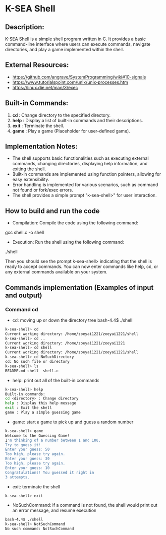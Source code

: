 # K-SEA Shell
## Description:
K-SEA Shell is a simple shell program written in C. It provides a basic command-line interface where users can execute commands, navigate directories, and play a game implemented within the shell.

## External Resources:
- https://github.com/angrave/SystemProgramming/wiki#10-signals
- https://www.tutorialspoint.com/unix/unix-processes.htm
- https://linux.die.net/man/3/exec

## Built-in Commands:
1. **cd <directory>** : Change directory to the specified directory.
2. **help** : Display a list of built-in commands and their descriptions.
3. **exit** : Terminate the shell.
4. **game** : Play a game (Placeholder for user-defined game).

## Implementation Notes:
- The shell supports basic functionalities such as executing external commands, changing directories, displaying help information, and exiting the shell.
- Built-in commands are implemented using function pointers, allowing for easy extensibility.
- Error handling is implemented for various scenarios, such as command not found or fork/exec errors.
- The shell provides a simple prompt "k-sea-shell>" for user interaction.

## How to build and run the code

- Compilation: Compile the code using the following command:

gcc shell.c -o shell

- Execution: Run the shell using the following command:

./shell

Then you should see the prompt k-sea-shell> indicating that the shell is ready to accept commands. You can now enter commands like help, cd, or any external commands available on your system.


## Commands implementation (Examples of input and output)
### Command cd
- cd: moving up or down the directory tree
bash-4.4$ ./shell
```bash
k-sea-shell> cd
Current working directory: /home/zoeyai1221/zoeyai1221/shell
k-sea-shell> cd ..
Current working directory: /home/zoeyai1221/zoeyai1221
k-sea-shell> cd shell
Current working directory: /home/zoeyai1221/zoeyai1221/shell
k-sea-shell> cd NoSuchDirectory
cd: No such file or directory
k-sea-shell> ls
README.md shell  shell.c
```
- help: print out all of the built-in commands
```bash
k-sea-shell> help
Built-in commands:
cd <directory> : Change directory
help : Display this help message
exit : Exit the shell
game : Play a simple guessing game
```

- game: start a game to pick up and guess a random number
```bash
k-sea-shell> game
Welcome to the Guessing Game!
I'm thinking of a number between 1 and 100.
Try to guess it!
Enter your guess: 50
Too high, please try again.
Enter your guess: 30
Too high, please try again.
Enter your guess: 10
Congratulations! You guessed it right in
3 attempts.
```

- exit: terminate the shell
```bash
k-sea-shell> exit
```

- NoSuchCommand: If a command is not found, the shell would print out an error message, and resume execution
```bash
bash-4.4$ ./shell
k-sea-shell> NotSuchCommand
No such command: NotSuchCommand
```